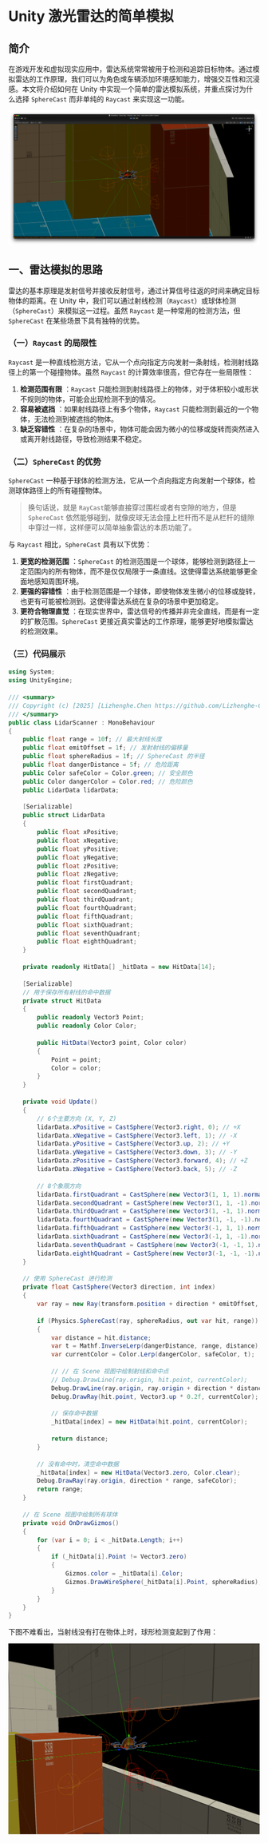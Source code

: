 # Unity 激光雷达的简单模拟

## 简介

在游戏开发和虚拟现实应用中，雷达系统常常被用于检测和追踪目标物体。通过模拟雷达的工作原理，我们可以为角色或车辆添加环境感知能力，增强交互性和沉浸感。本文将介绍如何在 Unity 中实现一个简单的雷达模拟系统，并重点探讨为什么选择 `SphereCast` 而非单纯的 `Raycast` 来实现这一功能。

![1742370462617](image/SimpleUnityLidarSimulation/1742370462617.png)

## 一、雷达模拟的思路

雷达的基本原理是发射信号并接收反射信号，通过计算信号往返的时间来确定目标物体的距离。在 Unity 中，我们可以通过射线检测（`Raycast`）或球体检测（`SphereCast`）来模拟这一过程。虽然 `Raycast` 是一种常用的检测方法，但 `SphereCast` 在某些场景下具有独特的优势。

### （一）`Raycast` 的局限性

`Raycast` 是一种直线检测方法，它从一个点向指定方向发射一条射线，检测射线路径上的第一个碰撞物体。虽然 `Raycast` 的计算效率很高，但它存在一些局限性：

1. **检测范围有限** ：`Raycast` 只能检测到射线路径上的物体，对于体积较小或形状不规则的物体，可能会出现检测不到的情况。
2. **容易被遮挡** ：如果射线路径上有多个物体，`Raycast` 只能检测到最近的一个物体，无法检测到被遮挡的物体。
3. **缺乏容错性** ：在复杂的场景中，物体可能会因为微小的位移或旋转而突然进入或离开射线路径，导致检测结果不稳定。

### （二）`SphereCast` 的优势

`SphereCast` 一种基于球体的检测方法，它从一个点向指定方向发射一个球体，检测球体路径上的所有碰撞物体。

> 换句话说，就是 `RayCast`能够直接穿过围栏或者有空隙的地方，但是 `SphereCast` 依然能够碰到，就像皮球无法会撞上栏杆而不是从栏杆的缝隙中穿过一样，这样便可以简单抽象雷达的本质功能了。

与 `Raycast` 相比，`SphereCast` 具有以下优势：

1. **更宽的检测范围** ：`SphereCast` 的检测范围是一个球体，能够检测到路径上一定范围内的所有物体，而不是仅仅局限于一条直线。这使得雷达系统能够更全面地感知周围环境。
2. **更强的容错性** ：由于检测范围是一个球体，即使物体发生微小的位移或旋转，也更有可能被检测到。这使得雷达系统在复杂的场景中更加稳定。
3. **更符合物理直觉** ：在现实世界中，雷达信号的传播并非完全直线，而是有一定的扩散范围。`SphereCast` 更接近真实雷达的工作原理，能够更好地模拟雷达的检测效果。

### （三）代码展示

```csharp
using System;
using UnityEngine;

/// <summary>
/// Copyright (c) [2025] [Lizhenghe.Chen https://github.com/Lizhenghe-Chen]
/// </summary>
public class LidarScanner : MonoBehaviour
{
    public float range = 10f; // 最大射线长度
    public float emitOffset = 1f; // 发射射线的偏移量
    public float sphereRadius = 1f; // SphereCast 的半径
    public float dangerDistance = 5f; // 危险距离
    public Color safeColor = Color.green; // 安全颜色
    public Color dangerColor = Color.red; // 危险颜色
    public LidarData lidarData;

    [Serializable]
    public struct LidarData
    {
        public float xPositive;
        public float xNegative;
        public float yPositive;
        public float yNegative;
        public float zPositive;
        public float zNegative;
        public float firstQuadrant;
        public float secondQuadrant;
        public float thirdQuadrant;
        public float fourthQuadrant;
        public float fifthQuadrant;
        public float sixthQuadrant;
        public float seventhQuadrant;
        public float eighthQuadrant;
    }

    private readonly HitData[] _hitData = new HitData[14];

    [Serializable]
    // 用于保存所有射线的命中数据
    private struct HitData
    {
        public readonly Vector3 Point;
        public readonly Color Color;

        public HitData(Vector3 point, Color color)
        {
            Point = point;
            Color = color;
        }
    }

    private void Update()
    {
        // 6个主要方向 (X, Y, Z)
        lidarData.xPositive = CastSphere(Vector3.right, 0); // +X
        lidarData.xNegative = CastSphere(Vector3.left, 1); // -X
        lidarData.yPositive = CastSphere(Vector3.up, 2); // +Y
        lidarData.yNegative = CastSphere(Vector3.down, 3); // -Y
        lidarData.zPositive = CastSphere(Vector3.forward, 4); // +Z
        lidarData.zNegative = CastSphere(Vector3.back, 5); // -Z

        // 8个象限方向
        lidarData.firstQuadrant = CastSphere(new Vector3(1, 1, 1).normalized, 6);
        lidarData.secondQuadrant = CastSphere(new Vector3(1, 1, -1).normalized, 7);
        lidarData.thirdQuadrant = CastSphere(new Vector3(1, -1, 1).normalized, 8);
        lidarData.fourthQuadrant = CastSphere(new Vector3(1, -1, -1).normalized, 9);
        lidarData.fifthQuadrant = CastSphere(new Vector3(-1, 1, 1).normalized, 10);
        lidarData.sixthQuadrant = CastSphere(new Vector3(-1, 1, -1).normalized, 11);
        lidarData.seventhQuadrant = CastSphere(new Vector3(-1, -1, 1).normalized, 12);
        lidarData.eighthQuadrant = CastSphere(new Vector3(-1, -1, -1).normalized, 13);
    }

    // 使用 SphereCast 进行检测
    private float CastSphere(Vector3 direction, int index)
    {
        var ray = new Ray(transform.position + direction * emitOffset, direction);

        if (Physics.SphereCast(ray, sphereRadius, out var hit, range))
        {
            var distance = hit.distance;
            var t = Mathf.InverseLerp(dangerDistance, range, distance);
            var currentColor = Color.Lerp(dangerColor, safeColor, t);

            // // 在 Scene 视图中绘制射线和命中点
            // Debug.DrawLine(ray.origin, hit.point, currentColor);
            Debug.DrawLine(ray.origin, ray.origin + direction * distance, currentColor);
            Debug.DrawRay(hit.point, Vector3.up * 0.2f, currentColor);

            // 保存命中数据
            _hitData[index] = new HitData(hit.point, currentColor);

            return distance;
        }

        // 没有命中时，清空命中数据
        _hitData[index] = new HitData(Vector3.zero, Color.clear);
        Debug.DrawRay(ray.origin, direction * range, safeColor);
        return range;
    }

    // 在 Scene 视图中绘制所有球体
    private void OnDrawGizmos()
    {
        for (var i = 0; i < _hitData.Length; i++)
        {
            if (_hitData[i].Point != Vector3.zero)
            {
                Gizmos.color = _hitData[i].Color;
                Gizmos.DrawWireSphere(_hitData[i].Point, sphereRadius);
            }
        }
    }
}
```

下图不难看出，当射线没有打在物体上时，球形检测变起到了作用：

![1742370743981](image/SimpleUnityLidarSimulation/1742370743981.png "不难看出，当射线没有打在物体上时，球形检测变起到了作用")
